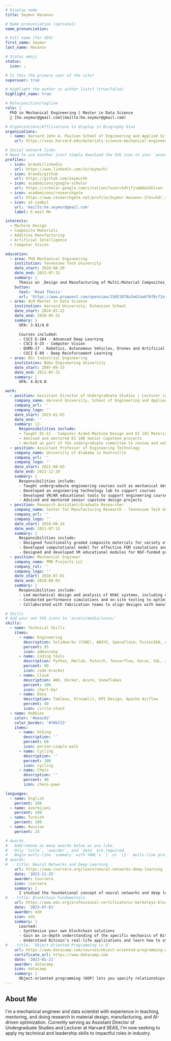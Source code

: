 ```yaml
---
# Display name
title: Seymur Hasanov

# Name pronunciation (optional)
name_pronunciation: 

# Full name (for SEO)
first_name: Seymur
last_name: Hasanov

# Status emoji
status:
  icon: ☕️

# Is this the primary user of the site?
superuser: true

# Highlight the author in author lists? (true/false)
highlight_name: true

# Role/position/tagline
role: |
  PhD in Mechanical Engineering | Master in Data Science  
  📧 [he.seymur@gmail.com](mailto:he.seymur@gmail.com)

# Organizations/Affiliations to display in Biography blox
organizations:
  - name: Harvard John A. Paulson School of Engineering and Applied Sciences
    url: https://seas.harvard.edu/materials-science-mechanical-engineering

# Social network links
# Need to use another icon? Simply download the SVG icon to your `assets/media/icons/` folder.
profiles:
  - icon: brands/linkedin
    url: https://www.linkedin.com/in/seymurh/
  - icon: brands/github
    url: https://github.com/Seymurhh
  - icon: academicons/google-scholar
    url: https://scholar.google.com/citations?user=5dYjfjsAAAAJ&hl=en
  - icon: academicons/researchgate
    url: https://www.researchgate.net/profile/Seymur-Hasanov-2?ev=hdr_xprf
  - icon: at-symbol
    url: 'mailto:he.seymur@gmail.com'
    label: E-mail Me    

interests:
  - Machine Design
  - Composite Materials
  - Additive Manufacturing
  - Artificial Intelligence
  - Computer Vision

education:
  - area: PhD Mechanical Engineering
    institution: Tennessee Tech University
    date_start: 2018-08-20
    date_end: 2021-07-31
    summary: |
      Thesis on _Design and Manufacturing of Multi-Material Composites_. Supervised by [Prof Ismail Fidan](https://www.tntech.edu/directory/engineering/faculty/ismail-fidan.php). Presented papers at SFF conferences with the contributions being published in variety of impactful journals.
    button:
      text: 'Read Thesis'
      url: 'https://www.proquest.com/openview/15651078a3e62aa678f8cf3af0811840/1?pq-origsite=gscholar&cbl=18750&diss=y'
  - area: ALM Master in Data Science
    institution: Harvard University, Extension School
    date_start: 2024-01-22
    date_end: 2026-05-31
    summary: |
      GPA: 3.91/4.0

      Courses included:
      - CSCI E-104 - Advanced Deep Learning
      - CSCI E-25 - Computer Vision
      - DGMD-17 - Robotics, Autonomous Vehicles, Drones and Artificial Intelligence
      - CSCI E-89 - Deep Reinforcement Learning
  - area: BSc Industrial Engineering
    institution: Baku Engineering University
    date_start: 2007-09-15
    date_end: 2012-05-31
    summary: |
      GPA: 4.0/4.0

work:
  - position: Assistant Director of Undergraduate Studies | Lecturer in Mechanical Engineering
    company_name: Harvard University, School of Engineering and Applied Sciences
    company_url: ''
    company_logo: ''
    date_start: 2023-01-03
    date_end: ''
    summary: |2-
      Responsibilities include:
      - Taught ES-51 - Computer Aided Machine Design and ES 192 Material Selection by Design courses
      - Advised and mentored ES 100 Senior Capstone projects
      - Worked as part of the undergraduate committee to review and enhance the undergradaute engineering curriculum
  - position: Assistant Professor of Engineering Technology
    company_name: University of Alabama in Huntsville
    company_url: ''
    company_logo: ''
    date_start: 2021-08-03
    date_end: 2022-12-20
    summary: |
      Responsibilities include:
      - Taught undergradaute engineering courses such as mechanical desgin, manufacturing, dynamics, mechanics of materials
      - Developed an engineering technology lab to support courses
      - Developed VR/AR educational tools to support engineering courses
      - Adviced and mentored senior capstone design projects
  - position: Research Assistant/Graduate Researcher
    company_name: Center for Manufacturing Research - Tennessee Tech University
    company_url: ''
    company_logo: ''
    date_start: 2018-08-24
    date_end: 2021-07-15
    summary: |
      Responsibilities include:
      - Designed functionally graded composite materials for variety of applications in industry
      - Developed computational model for effective FGM simulations and conducted mechanical, thermal characterizations.
      - Designed and developed VR educational modules for NSF-funded projects.
  - position: Mechanical Engineer
    company_name: PMD Projects LLC
    company_rul: ''
    company_logo: ''
    date_start: 2016-07-01
    date_end: 2018-08-03
    summary: |
      Responsibilities include:
      - Led mechanical design and analysis of HVAC systems, including component selection and system layout.
      - Conducted performance simulations and on-site testing to optimize thermal and fluid performance.
      - Collaborated with fabrication teams to align designs with manufacturing capabilities and installation constraints.

# Skills
# Add your own SVG icons to `assets/media/icons/`
skills:
  - name: Technical Skills
    items:
      - name: Engineering
        description: Solidworks (CSWE), ANSYS, SpaceClaim, Fusion360, AutoCAD, Python-Fenics
        percent: 95
        icon: admin/eng
      - name: Coding tools
        description: Python, Matlab, Pytorch, Tensorflow, Keras, SQL, scikit-learn, SparkML, LangChain, LlamaIndex
        percent: 80
        icon: code-bracket
      - name: Cloud
        description: AWS, Docker, Azure, Snowflakes
        percent: 100
        icon: chart-bar
      - name: Data
        description: Tableau, Streamlit, KPI Design, Apache Airflow
        percent: 40
        icon: circle-stack
  - name: Hobbies
    color: '#eeac02'
    color_border: '#f0bf23'
    items:
      - name: Hiking
        description: ''
        percent: 60
        icon: person-simple-walk
      - name: Cycling
        description: ''
        percent: 100
        icon: cycling
      - name: Chess
        description: ''
        percent: 80
        icon: chess-pawn

languages:
  - name: English
    percent: 100
  - name: Azerbijani
    percent: 100
  - name: Turkish
    percent: 100
  - name: Russian
    percent: 25

# Awards.
#   Add/remove as many awards below as you like.
#   Only `title`, `awarder`, and `date` are required.
#   Begin multi-line `summary` with YAML's `|` or `|2-` multi-line prefix and indent 2 spaces below.
# awards:
#  - title: Neural Networks and Deep Learning
    url: https://www.coursera.org/learn/neural-networks-deep-learning
    date: '2023-11-25'
    awarder: Coursera
    icon: coursera
    summary: |
      I studied the foundational concept of neural networks and deep learning. By the end, I was familiar with the significant technological trends driving the rise of deep learning; build, train, and apply fully connected deep neural networks; implement efficient (vectorized) neural networks; identify key parameters in a neural network’s architecture; and apply deep learning to your own applications.
#  - title: Blockchain Fundamentals
    url: https://www.edx.org/professional-certificate/uc-berkeleyx-blockchain-fundamentals
    date: '2023-07-01'
    awarder: edX
    icon: edx
    summary: |
      Learned:
      - Synthesize your own blockchain solutions
      - Gain an in-depth understanding of the specific mechanics of Bitcoin
      - Understand Bitcoin’s real-life applications and learn how to attack and destroy Bitcoin, Ethereum, smart contracts and Dapps, and alternatives to Bitcoin’s Proof-of-Work consensus algorithm
#  - title: 'Object-Oriented Programming in R'
    url: https://www.datacamp.com/courses/object-oriented-programming-with-s3-and-r6-in-r
    certificate_url: https://www.datacamp.com
    date: '2023-01-21'
    awarder: datacamp
    icon: datacamp
    summary: |
      Object-oriented programming (OOP) lets you specify relationships between functions and the objects that they can act on, helping you manage complexity in your code. This is an intermediate level course, providing an introduction to OOP, using the S3 and R6 systems. S3 is a great day-to-day R programming tool that simplifies some of the functions that you write. R6 is especially useful for industry-specific analyses, working with web APIs, and building GUIs.
---
```


## About Me

I'm a mechanical engineer and data scientist with experience in teaching, mentoring, and doing research in material design, manufacturing, and AI-driven optimization. Currently serving as Assistant Director of Undergraduate Studies and Lecturer at Harvard SEAS, I'm now seeking to apply my technical and leadership skills to impactful roles in industry.

